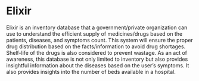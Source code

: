 # Elixir
Elixir is an inventory database that a government/private organization can use to understand the efficient supply of medicines/drugs based on the patients, diseases, and symptoms count. This system will ensure the proper drug distribution based on the facts/information to avoid drug shortages. Shelf-life of the drugs is also considered to prevent wastage. As an act of awareness, this database is not only limited to inventory but also provides insightful information about the diseases based on the user’s symptoms. It also provides insights into the number of beds available in a hospital.

